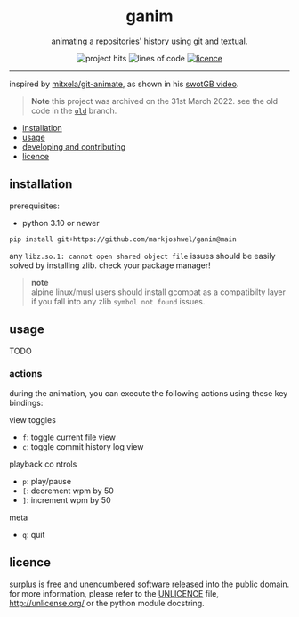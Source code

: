 <div align="center">

<!-- [![logo](https://raw.githubusercontent.com/)](https://github.com/markjoshwel/ganim) -->

# ganim

animating a repositories' history using git and textual.

![project hits](https://img.shields.io/endpoint?url=https://hits.dwyl.com/markjoshwel/ganim.json&style=flat-square&label=hits&color=6244bb)
![lines of code](https://img.shields.io/tokei/lines/github/markjoshwel/ganim?style=flat-square&label=loc&color=6244bb)
[![licence](https://img.shields.io/github/license/markjoshwel/ganim?style=flat-square&label=licence&color=6244bb)](/UNLICENSE)

</div>

---

inspired by [mitxela/git-animate](https://github.com/mitxela/git-animate), as shown in his
[swotGB video](https://www.youtube.com/watch?v=i08S5qolgvc&t=29s).

> **Note**
> this project was archived on the 31st March 2022.
> see the old code in the [`old`](https://github.com/markjoshwel/ganim/tree/old) branch.

- [installation](#installation)
- [usage](#usage)
- [developing and contributing](/DEVELOPING.md)
- [licence](#licence)

## installation

prerequisites:

- python 3.10 or newer

```text
pip install git+https://github.com/markjoshwel/ganim@main
```

any `libz.so.1: cannot open shared object file` issues should be easily solved by
installing zlib. check your package manager!

> **note**  
> alpine linux/musl users should install gcompat as a compatibilty layer if you
> fall into any zlib `symbol not found` issues.

## usage

TODO

### actions

during the animation, you can execute the following actions using these key bindings:

view toggles

- `f`: toggle current file view
- `c`: toggle commit history log view

playback co ntrols

- `p`: play/pause
- `[`: decrement wpm by 50
- `]`: increment wpm by 50

meta

- `q`: quit

## licence

surplus is free and unencumbered software released into the public domain.
for more information, please refer to the [UNLICENCE](/UNLICENCE) file,
<http://unlicense.org/> or the python module docstring.
